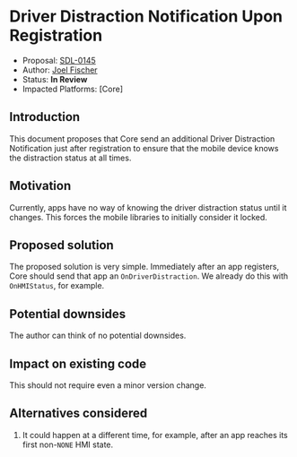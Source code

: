 # Driver Distraction Notification Upon Registration

* Proposal: [SDL-0145](0145-distraction-notification-after-registration.md)
* Author: [Joel Fischer](https://github.com/joeljfischer)
* Status: **In Review**
* Impacted Platforms: [Core]

## Introduction

This document proposes that Core send an additional Driver Distraction Notification just after registration to ensure that the mobile device knows the distraction status at all times.

## Motivation

Currently, apps have no way of knowing the driver distraction status until it changes. This forces the mobile libraries to initially consider it locked.

## Proposed solution

The proposed solution is very simple. Immediately after an app registers, Core should send that app an `OnDriverDistraction`. We already do this with `OnHMIStatus`, for example.

## Potential downsides

The author can think of no potential downsides.

## Impact on existing code

This should not require even a minor version change.

## Alternatives considered

1. It could happen at a different time, for example, after an app reaches its first non-`NONE` HMI state.
